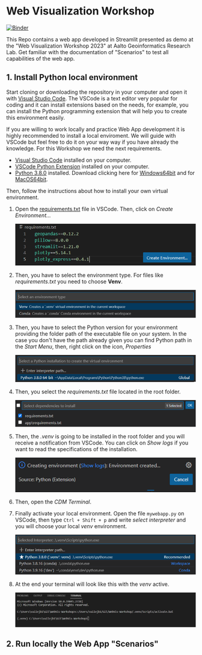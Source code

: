 # Web Visualization Workshop 
[![Binder](https://mybinder.org/badge_logo.svg)](https://mybinder.org/v2/gh/AaltoGIS/WebVis-Workshop/master)

This Repo contains a web app developed in Streamlit presented as demo at the "Web Visualization Workshop 2023" at Aalto Geoinformatics Research Lab. Get familiar with the documentation of "Scenarios" to test all capabilities of the web app.

## 1. Install Python local environment

Start cloning or downloading the repository in your computer and open it with [Visual Studio Code](https://code.visualstudio.com/). The VSCode is a text editor very popular for coding and it can install extensions based on the needs, for example, you can install the Python programming extension that will help you to create this environment easily.

If you are willing to work locally and practice Web App development it is highly recommended to install a local enviroment. We will guide with VSCode but feel free to do it on your way way if you have already the knowledge. For this Workshop we need the next requirements.

- [Visual Studio Code](https://code.visualstudio.com/) installed on your computer.
- [VSCode Python Extension](https://marketplace.visualstudio.com/items?itemName=ms-python.python) installed on your computer.
- [Python 3.8.0](https://www.python.org/downloads/release/python-380/) installed. Download clicking here for [Windows64bit](https://www.python.org/ftp/python/3.8.0/python-3.8.0-amd64.exe) and for [MacOS64bit](https://www.python.org/ftp/python/3.8.0/python-3.8.0-macosx10.9.pkg).

Then, follow the instructions about how to install your own virtual environment.

1. Open the [requirements.txt](requirements.txt) file in VSCode. Then, click on *Create Environment...*
    
    ![img1](png/requirements.png)

2. Then, you have to select the environment type. For files like *requirements.txt* you need to choose **Venv**. 

    ![img1](png/type.png)

3. Then, you have to select the Python version for your environment providing the folder path of the executable file on your system. In the case you don't have the path already given you can find Python path in the *Start Menu*, then, right click on the icon, *Properties*

    ![img1](png/python.png)

4. Then, you select the *requirements.txt* file located in the root folder.

    ![img1](png/global.png)

5. Then, the *.venv* is going to be installed in the root folder and you will receive a notification from VSCode. You can click on *Show logs* if you want to read the specifications of the installation.

    ![img1](png/install.png)

6. Then, open the *CDM Terminal*.
    
7. Finally activate your local environment. Open the file `mywebapp.py` on VSCode, then type `Ctrl + Shift + p` and write *select interpreter* and you will choose your local *venv* environment.

    ![img1](png/interpreter.png)

8. At the end your terminal will look like this with the *venv* active.

    ![img1](png/local.png)


## 2. Run locally the Web App "Scenarios" 



